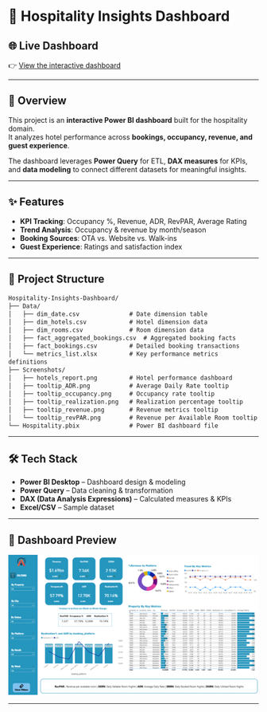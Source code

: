 # 🏨 Hospitality Insights Dashboard

## 🌐 Live Dashboard
👉 [View the interactive dashboard](https://bit.ly/3HQmRgy)

---

## 📌 Overview
This project is an **interactive Power BI dashboard** built for the hospitality domain.  
It analyzes hotel performance across **bookings, occupancy, revenue, and guest experience**.  

The dashboard leverages **Power Query** for ETL, **DAX measures** for KPIs, and **data modeling** to connect different datasets for meaningful insights.

---

## ✨ Features
- **KPI Tracking**: Occupancy %, Revenue, ADR, RevPAR, Average Rating  
- **Trend Analysis**: Occupancy & revenue by month/season  
- **Booking Sources**: OTA vs. Website vs. Walk-ins  
- **Guest Experience**: Ratings and satisfaction index  

---

## 📂 Project Structure
```
Hospitality-Insights-Dashboard/
├── Data/
│   ├── dim_date.csv              # Date dimension table
│   ├── dim_hotels.csv            # Hotel dimension data
│   ├── dim_rooms.csv             # Room dimension data
│   ├── fact_aggregated_bookings.csv  # Aggregated booking facts
│   ├── fact_bookings.csv         # Detailed booking transactions
│   └── metrics_list.xlsx         # Key performance metrics definitions
├── Screenshots/
│   ├── hotels_report.png         # Hotel performance dashboard
│   ├── tooltip_ADR.png           # Average Daily Rate tooltip
│   ├── tooltip_occupancy.png     # Occupancy rate tooltip
│   ├── tooltip_realization.png   # Realization percentage tooltip
│   ├── tooltip_revenue.png       # Revenue metrics tooltip
│   └── tooltip_revPAR.png        # Revenue per Available Room tooltip
└── Hospitality.pbix              # Power BI dashboard file
```
---

## 🛠 Tech Stack
- **Power BI Desktop** – Dashboard design & modeling  
- **Power Query** – Data cleaning & transformation  
- **DAX (Data Analysis Expressions)** – Calculated measures & KPIs  
- **Excel/CSV** – Sample dataset  

---

## 📸 Dashboard Preview 
![Report](https://github.com/drvsaxena/Hospitality-Insights-Dashboard/blob/main/Hospitality-Insights/Screenshots/hotels_report.png?raw=true)


---
